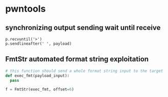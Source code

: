 # pwntools

## synchronizing output sending wait until receive
```
p.recvuntil('>')
p.sendlineafter(' ', payload)
```

## FmtStr automated format string exploitation
```python
# this function should send a whole format string input to the target
def exec_fmt(payload_input):
  pass

f = FmtStr(exec_fmt, offset=6)
```
